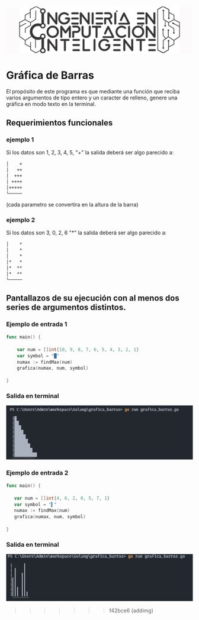 ![ICI LOGO](img/ici_logo.png)

# Gráfica de Barras

El propósito de este programa es que mediante una función que reciba varios argumentos de tipo entero y un caracter de relleno, genere una gráfica en modo texto en la terminal.


## Requerimientos funcionales
### ejemplo 1
Si los datos son 1, 2, 3, 4, 5, "+" la salida deberá ser algo parecido a:
```
│    +
│   ++
│  +++
│ ++++
│+++++
└─────
 ```
(cada parametro se convertira en la altura de la barra)

### ejemplo 2
Si los datos son 3, 0, 2, 6 "*" la salida deberá ser algo parecido a:

```
│    *
│    *
│    *
│*   *
│*  **
│*  **
└─────
 ```

 ## Pantallazos de su ejecución con al menos dos series de argumentos distintos.

### Ejemplo de entrada 1

```GO
func main() {

	var num = []int{10, 9, 8, 7, 6, 5, 4, 3, 2, 1}
	var symbol = "█"
	numax := findMax(num)
	grafica(numax, num, symbol)

}
 ```
 ### Salida en terminal

 ![](img/cap1.png)
 ### Ejemplo de entrada 2

 ```Go
 func main() {

	var num = []int{4, 6, 2, 0, 5, 7, 1}
	var symbol = "▍"
	numax := findMax(num)
	grafica(numax, num, symbol)

}
```
### Salida en terminal

![](img/cap2.png)

>>>>>>> f42bce6 (addimg)
